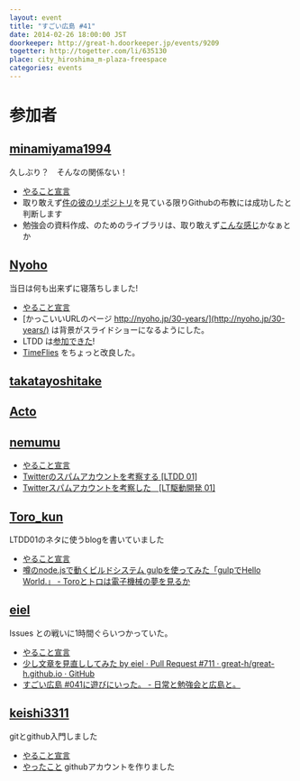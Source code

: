 ```yaml
---
layout: event
title: "すごい広島 #41"
date: 2014-02-26 18:00:00 JST
doorkeeper: http://great-h.doorkeeper.jp/events/9209
togetter: http://togetter.com/li/635130
place: city_hiroshima_m-plaza-freespace
categories: events
---
```


# 参加者


## [minamiyama1994](https://github.com/minamiyama1994)

久しぶり？　そんなの関係ない！

* [やること宣言](https://github.com/great-h/great-h.github.io/issues/699)
* 取り敢えず[件の彼のリポジトリ](https://github.com/keishi3311)を見ている限りGithubの布教には成功したと判断します
* 勉強会の資料作成、のためのライブラリは、取り敢えず[こんな感じ](https://github.com/minamiyama1994/Game-plus-plus)かなぁとか

## [Nyoho](http://nyoho.jp/)

当日は何も出来ずに寝落ちしました!

* [やること宣言](https://github.com/great-h/great-h.github.io/issues/701)
* [かっこいいURLのページ http://nyoho.jp/30-years/](http://nyoho.jp/30-years/) は背景がスライドショーになるようにした。
* LTDD は[参加できた](https://github.com/LTDD/Sessions/wiki/LT%E9%A7%86%E5%8B%95%E9%96%8B%E7%99%BA01)!
* [TimeFlies](http://time-flies.herokuapp.com) をちょっと改良した。

## [takatayoshitake](http://twitter.com/takatayoshitake)


## [Acto](https://github.com/Acto)


## [nemumu](https://github.com/nemumu)

* [やること宣言](https://github.com/great-h/great-h.github.io/issues/700)
* [Twitterのスパムアカウントを考察する [LTDD 01]](http://www.slideshare.net/nemumu/2-31794766)
* [Twitterスパムアカウントを考察した　[LT駆動開発 01]](http://nemumu.hateblo.jp/entry/2014/03/02/144519)


## [Toro_kun](https://twitter.com/Toro_kun)

LTDD01のネタに使うblogを書いていました

* [やること宣言](https://github.com/great-h/great-h.github.io/issues/710)
* [噂のnode.jsで動くビルドシステム gulpを使ってみた「gulpでHello World.」 - Toroとトロは電子機械の夢を見るか](http://106n.net/toro/blog/gulp-try/)


## [eiel](http://eiel.info/)

Issues との戦いに1時間ぐらいつかっていた。

* [やること宣言](https://github.com/great-h/great-h.github.io/issues/703)
* [少し文章を見直ししてみた by eiel · Pull Request #711 · great-h/great-h.github.io · GitHub](https://github.com/great-h/great-h.github.io/pull/711)
* [すごい広島 #041に遊びにいった。 - 日常と勉強会と広島と。](http://eielh-life.tumblr.com/post/77912557008/041)

## [keishi3311](http://github.com/keishi3311)

gitとgithub入門しました

* [やること宣言](https://github.com/great-h/great-h.github.io/issues/707)
* [やったこと](https://github.com/keishi3311) githubアカウントを作りました
